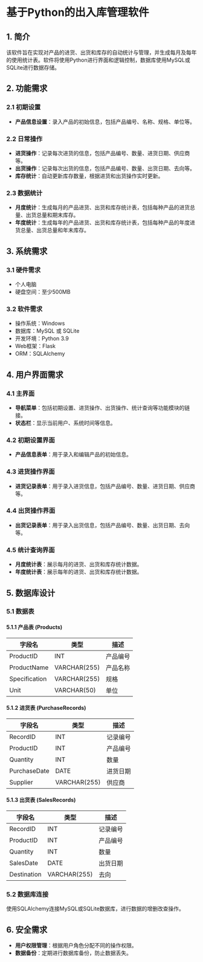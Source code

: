 # 基于Python的出入库管理软件

## 1. 简介
该软件旨在实现对产品的进货、出货和库存的自动统计与管理，并生成每月及每年的使用统计表。软件将使用Python进行界面和逻辑控制，数据库使用MySQL或SQLite进行数据存储。

## 2. 功能需求

### 2.1 初期设置
- **产品信息设置**：录入产品的初始信息，包括产品编号、名称、规格、单位等。

### 2.2 日常操作
- **进货操作**：记录每次进货的信息，包括产品编号、数量、进货日期、供应商等。
- **出货操作**：记录每次出货的信息，包括产品编号、数量、出货日期、去向等。
- **库存统计**：自动更新库存数量，根据进货和出货操作实时更新。

### 2.3 数据统计
- **月度统计**：生成每月的产品进货、出货和库存统计表，包括每种产品的进货总量、出货总量和期末库存。
- **年度统计**：生成每年的产品进货、出货和库存统计表，包括每种产品的年度进货总量、出货总量和年末库存。

## 3. 系统需求

### 3.1 硬件需求
- 个人电脑
- 硬盘空间：至少500MB

### 3.2 软件需求
- 操作系统：Windows
- 数据库：MySQL 或 SQLite
- 开发环境：Python 3.9
- Web框架：Flask
- ORM：SQLAlchemy

## 4. 用户界面需求

### 4.1 主界面
- **导航菜单**：包括初期设置、进货操作、出货操作、统计查询等功能模块的链接。
- **状态栏**：显示当前用户、系统时间等信息。

### 4.2 初期设置界面
- **产品信息表单**：用于录入和编辑产品的初始信息。

### 4.3 进货操作界面
- **进货记录表单**：用于录入进货信息，包括产品编号、数量、进货日期、供应商等。

### 4.4 出货操作界面
- **出货记录表单**：用于录入出货信息，包括产品编号、数量、出货日期、去向等。

### 4.5 统计查询界面
- **月度统计表**：展示每月的进货、出货和库存统计数据。
- **年度统计表**：展示每年的进货、出货和库存统计数据。

## 5. 数据库设计

### 5.1 数据表

#### 5.1.1 产品表 (Products)
| 字段名 | 类型 | 描述 |
| --- | --- | --- |
| ProductID | INT | 产品编号 |
| ProductName | VARCHAR(255) | 产品名称 |
| Specification | VARCHAR(255) | 规格 |
| Unit | VARCHAR(50) | 单位 |

#### 5.1.2 进货表 (PurchaseRecords)
| 字段名 | 类型 | 描述 |
| --- | --- | --- |
| RecordID | INT | 记录编号 |
| ProductID | INT | 产品编号 |
| Quantity | INT | 数量 |
| PurchaseDate | DATE | 进货日期 |
| Supplier | VARCHAR(255) | 供应商 |

#### 5.1.3 出货表 (SalesRecords)
| 字段名 | 类型 | 描述 |
| --- | --- | --- |
| RecordID | INT | 记录编号 |
| ProductID | INT | 产品编号 |
| Quantity | INT | 数量 |
| SalesDate | DATE | 出货日期 |
| Destination | VARCHAR(255) | 去向 |

### 5.2 数据库连接
使用SQLAlchemy连接MySQL或SQLite数据库，进行数据的增删改查操作。

## 6. 安全需求
- **用户权限管理**：根据用户角色分配不同的操作权限。
- **数据备份**：定期进行数据库备份，防止数据丢失。

